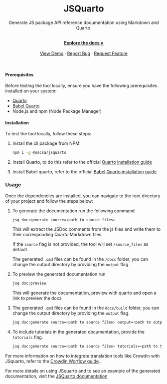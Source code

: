 <h1 align="center">JSQuarto</h1>

<div align="center">
    Generate JS package API reference documentation using Markdown and Quarto.
</div>
<br />
<div align="center">
  <p align="center">
    <a href="https://jsquarto.netlify.app/"><strong>Explore the docs »</strong></a>
    <br />
    <br />
    <a href="https://jsquarto.netlify.app/">View Demo</a>
    ·
    <a href="https://github.com/Open-Science-Community-Saudi-Arabia/JSquarto/issues">Report Bug</a>
    ·
    <a href="https://github.com/Open-Science-Community-Saudi-Arabia/JSquarto/issues">Request Feature</a>
  </p>
</div>
<br/>


#### Prerequisites

Before testing the tool locally, ensure you have the following prerequisites installed on your system:

-   [Quarto](https://quarto.org/)
-   [Babel Quarto](https://docs.ropensci.org/babelquarto/)
-   Node.js and npm (Node Package Manager)

#### Installation

To test the tool locally, follow these steps:

1. Install the cli package from NPM:
   
   ```bash
   npm i -g @oscsa/jsquarto 
   ```

2. Install Quarto, to do this refer to the official [Quarto installation guide](https://quarto.org/docs/get-started/) 

3. Install Babel quarto, refer to the official [Babel Quarto installation guide](https://docs.ropensci.org/babelquarto/)


### Usage

Once the dependencies are installed, you can navigate to the root directory of your project and follow the steps below:

1. To generate the documentation run the following command

   ```bash
   jsq doc:generate source=<path to source files> 
   ```

   This will extract the JSDoc comments from the js files and write them to their corresponding Quarto Markdown files.

   If the `source` flag is not provided, the tool will set `/source_files` as default.

   The generated `.qmd` files can be found in the `/docs` folder, you can change the output directory by providing the `output` flag.

2. To preview the generated documentation run

   ```bash
   jsq doc:preview
   ```

   This will generate the documentation, preview with quarto and open a link to preview the docs

3. The generated `.qmd` files can be found in the `docs/build` folder, you can change the output directory by providing the `output` flag.

   ```bash
   jsq doc:generate source=<path to source files> output=<path to output dir>
   ```
    
4. To include tutorials in the generated documentation, provide the `tutorials` flag.

   ```bash
   jsq doc:generate source=<path to source files> tutorials=<path to tutorials directory>
   ```

For more information on how to integrate translation tools like Crowdin with JSquarto, refer to the [Crowdin Worflow guide](https://jsquarto.netlify.app/chapters/tutorials/how_to/workflows#doc-generation-with-crowdin-translation).

For more details on using JSquarto and to see an example of the generated documentation, visit the [JSQuarto documentation](https://jsquarto.netlify.app/)


